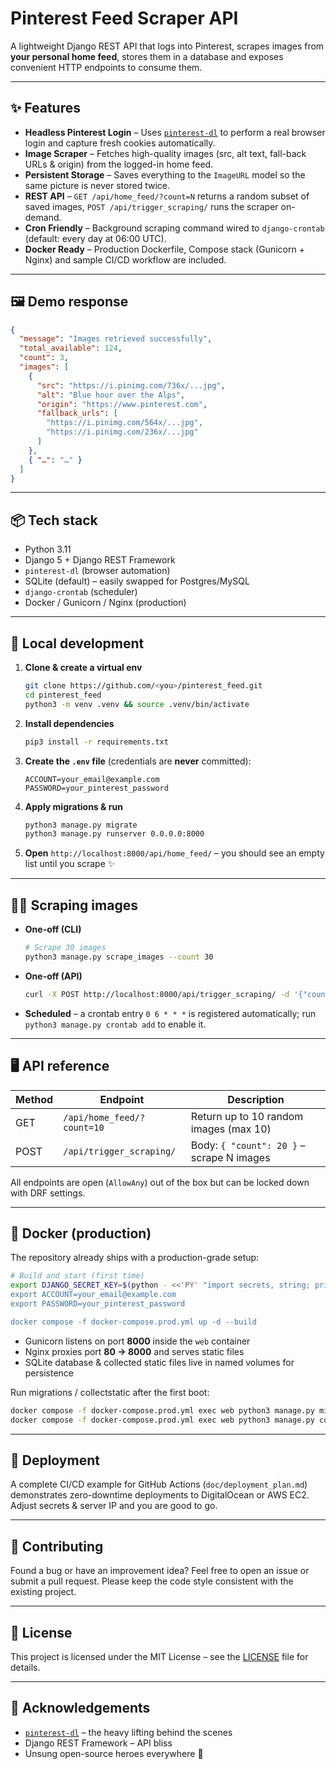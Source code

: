 # Pinterest Feed Scraper API

A lightweight Django REST API that logs into Pinterest, scrapes images from **your personal home feed**, stores them in a database and exposes convenient HTTP endpoints to consume them.

---

## ✨ Features

* **Headless Pinterest Login** – Uses [`pinterest-dl`](https://github.com/sean1832/pinterest-dl) to perform a real browser login and capture fresh cookies automatically.
* **Image Scraper** – Fetches high-quality images (src, alt text, fall-back URLs & origin) from the logged-in home feed.
* **Persistent Storage** – Saves everything to the `ImageURL` model so the same picture is never stored twice.
* **REST API** – `GET /api/home_feed/?count=N` returns a random subset of saved images, `POST /api/trigger_scraping/` runs the scraper on-demand.
* **Cron Friendly** – Background scraping command wired to `django-crontab` (default: every day at 06:00 UTC).
* **Docker Ready** – Production Dockerfile, Compose stack (Gunicorn + Nginx) and sample CI/CD workflow are included.

---

## 🖼️ Demo response

```json
{
  "message": "Images retrieved successfully",
  "total_available": 124,
  "count": 3,
  "images": [
    {
      "src": "https://i.pinimg.com/736x/...jpg",
      "alt": "Blue hour over the Alps",
      "origin": "https://www.pinterest.com",
      "fallback_urls": [
        "https://i.pinimg.com/564x/...jpg",
        "https://i.pinimg.com/236x/...jpg"
      ]
    },
    { "…": "…" }
  ]
}
```

---

## 📦 Tech stack

* Python 3.11
* Django 5 + Django REST Framework
* `pinterest-dl` (browser automation)
* SQLite (default) – easily swapped for Postgres/MySQL
* `django-crontab` (scheduler)
* Docker / Gunicorn / Nginx (production)

---

## 🔧 Local development

1. **Clone & create a virtual env**

   ```bash
   git clone https://github.com/<you>/pinterest_feed.git
   cd pinterest_feed
   python3 -m venv .venv && source .venv/bin/activate
   ```

2. **Install dependencies**

   ```bash
   pip3 install -r requirements.txt
   ```

3. **Create the `.env` file** (credentials are **never** committed):

   ```env
   ACCOUNT=your_email@example.com
   PASSWORD=your_pinterest_password
   ```

4. **Apply migrations & run**

   ```bash
   python3 manage.py migrate
   python3 manage.py runserver 0.0.0.0:8000
   ```

5. **Open** `http://localhost:8000/api/home_feed/` – you should see an empty list until you scrape ✨

---

## 🏃‍♀️ Scraping images

* **One-off (CLI)**

  ```bash
  # Scrape 30 images
  python3 manage.py scrape_images --count 30
  ```

* **One-off (API)**

  ```bash
  curl -X POST http://localhost:8000/api/trigger_scraping/ -d '{"count": 30}' -H "Content-Type: application/json"
  ```

* **Scheduled** – a crontab entry `0 6 * * *` is registered automatically; run `python3 manage.py crontab add` to enable it.

---

## 🖥️ API reference

| Method | Endpoint                       | Description                                   |
| ------ | -------------------------------- | --------------------------------------------- |
| GET    | `/api/home_feed/?count=10`      | Return up to 10 random images (max 10)        |
| POST   | `/api/trigger_scraping/`        | Body: `{ "count": 20 }` – scrape N images    |

All endpoints are open (`AllowAny`) out of the box but can be locked down with DRF settings.

---

## 🐳 Docker (production)

The repository already ships with a production-grade setup:

```bash
# Build and start (first time)
export DJANGO_SECRET_KEY=$(python - <<'PY' "import secrets, string; print(''.join(secrets.choice(string.ascii_letters + string.digits + '!@#$%^&*(-_=+)') for _ in range(50)))" PY)
export ACCOUNT=your_email@example.com
export PASSWORD=your_pinterest_password

docker compose -f docker-compose.prod.yml up -d --build
```

* Gunicorn listens on port **8000** inside the `web` container
* Nginx proxies port **80 → 8000** and serves static files
* SQLite database & collected static files live in named volumes for persistence

Run migrations / collectstatic after the first boot:

```bash
docker compose -f docker-compose.prod.yml exec web python3 manage.py migrate
docker compose -f docker-compose.prod.yml exec web python3 manage.py collectstatic --noinput
```

---

## 🚀 Deployment

A complete CI/CD example for GitHub Actions (`doc/deployment_plan.md`) demonstrates zero-downtime deployments to DigitalOcean or AWS EC2. Adjust secrets & server IP and you are good to go.

---

## 🤝 Contributing

Found a bug or have an improvement idea? Feel free to open an issue or submit a pull request. Please keep the code style consistent with the existing project.

---

## 📄 License

This project is licensed under the MIT License – see the [LICENSE](LICENSE) file for details.

---

## 🙏 Acknowledgements

* [`pinterest-dl`](https://github.com/keboola/pinterest-dl) – the heavy lifting behind the scenes
* Django REST Framework – API bliss
* Unsung open-source heroes everywhere 💚 
